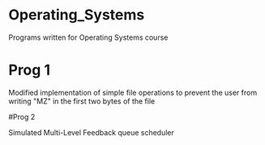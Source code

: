 # Operating_Systems
Programs written for Operating Systems course

# Prog 1

Modified implementation of simple file operations to prevent the user from writing "MZ" in the first two bytes of the file

#Prog 2

Simulated Multi-Level Feedback queue scheduler 
